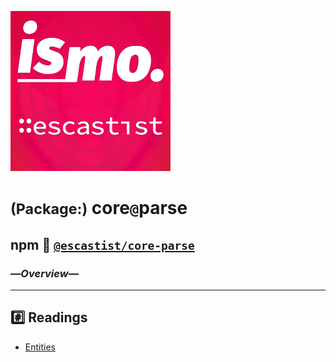 ![– escastist –](https://raw.githubusercontent.com/ismo-js/escastist/master/var/ismo-escastist-icon.256.png)

# <small>(Package:)</small> core`@`parse
## npm :paperclip: [`@escastist/core-parse`](https://www.npmjs.com/package/@escastist/core-parse)
### —*Overview*—
---

## :hash: Readings

+   [Entities](entities/00--index.md)